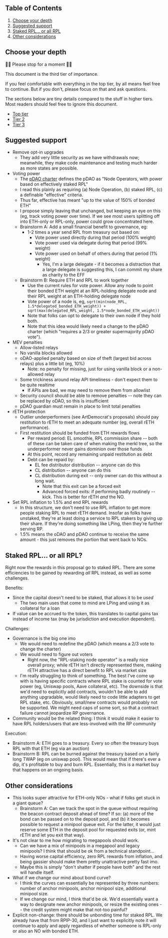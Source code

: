 ## Table of Contents
1. [Choose your depth](#choose-your-depth)
2. [Suggested support](#suggested-support)
2. [Staked RPL... or all RPL](#staked-rpl-or-all-rpl)
3. [Other considerations](#other-considerations)

## Choose your depth
🛑🛑 Please stop for a moment 🛑🛑

This document is the third tier of importance.

If you feel comfortable with everything in the top tier, by all means feel free to continue. But if you don't, please focus on that and ask questions. 

The sections below are tiny details compared to the stuff in higher tiers. Most readers should feel free to ignore this document.

- [Top tier](./readme.md)
- [Tier 2](./readme_tier2.md)
- [Tier 3](./readme_tier3.md)

## Suggested support
- Remove opt-in upgrades
  - They add very little security as we have withdrawals now; meanwhile, they make code maintenance and testing much harder as more states are possible.
- Voting power
  -  The [pDAO charter](https://rpips.rocketpool.net/RPIPs/RPIP-23) defines the pDAO as "Node Operators, with power based on effectively staked RPL"
  - I read this plainly as requiring (a) Node Operation, (b) staked RPL, (c) a definable "effective" criteria.
  - Thus far, effective has meant "up to the value of 150% of bonded ETH"
  - I propose simply leaving that unchanged, but keeping an eye on this (eg, track voting power over time). If we see most users splitting off into ETH-only or RPL-only, power could grow concentrated here.
  - Brainstorm A: Add a small financial benefit to governance, eg:
    - 1-2 times a year send RPL from treasury out based on:
      - Vote power used directly during that period (100% weight)
      - Vote power used via delegate during that period (99% weight)
      - Vote power used on behalf of others during that period (1% weight)
        - Yes, I'm a large delegate - if it becomes a distraction that a large delegate is suggesting this, I can commit my share as charity to the EFF
  - Brainstorm B: Require ETH and RPL to work together 
    - Use the current rules for vote power. Allow any node to point their bonded ETH weight at an RPL-holding delegate node and their RPL weight at an ETH-holding delegate node
    - Vote power of a node is, eg, `sqrt(min(node_RPL, 1.5*delegated_bonded_ETH_weight)) + sqrt(max(delegated_RPL_weight, 1.5*node_bonded_ETH_weight))`
    - Note that folks can opt to delegate to their own node if they hold both.
    - Note that this idea would likely need a change to the pDAO charter (which "requires a 2/3 or greater supermajority pDAO vote").
- MEV penalties
  - Allow-listed relays
  - No vanilla blocks allowed
  - oDAO-applied penalty based on size of theft (largest bid across relays) plus a little bit (eg, 10%)
    - Note: no penalty for missing, just for using vanilla block or a non-allowed relay
  - Some trickiness around relay API timeliness - don't expect them to be quite realtime
    - If APIs are bad, we may need to remove them from allowlist
  - Security council should be able to remove penalties -- note they can be replaced by oDAO, so this is insufficient
  - pDAO guardian must remain in place to limit total penalties
- rETH protection
  - Outlier underperformers (see ArtDemocrat's proposals) should pay restitution to rETH to meet an adequate number (eg, overall rETH performance).
  - First restitution should be funded from ETH rewards flows
    - Per reward period: EL smoothie, RPL commission share -- both of these can be taken care of when making the merkl tree, so the underperformer never gains dominion over those funds
    - At this point, record any remaining unpaid restitution as debt
    - Debt can be repaid by:
      - EL fee distributor distribution -- anyone can do this
      - CL distribution -- anyone can do this
      - CL distribution during exit -- only owner can do this without a long wait.
        - Note that this exit can be a forced exit
        - Advanced forced exits: if performing badly routinely -- kick. This is better for rETH _and_ the NO.
- Set RPL inflation to 1.5% and end RPL rewards
  - In this structure, we don't need to use RPL inflation to get more people staking RPL to meet rETH demand. Insofar as folks have unstaked, they're at least doing a service to RPL stakers by giving up their share. If they're doing something like LPing, then they're further serving RP.
  - 1.5% means the oDAO and pDAO continue to receive the same amount - this just removes the portion that went back to NOs.


## Staked RPL... or all RPL?
Right now the rewards in this proposal go to staked RPL. There are some efficiencies to be gained by rewarding _all_ RPL instead, as well as some challenges.

Benefits:
- Since the capital doesn't need to be staked, that allows it to be _used_
  - The two main uses that come to mind are LPing and using it as collateral for a loan
- If value can be accrued to the token, this translates to capital gains tax instead of income tax (may be jurisdiction and execution dependent).

Challenges:
- Governance is the big one imo
  - We would need to redefine the pDAO (which means a 2/3 vote to change the charter)
  - We would need to figure out voters
    - Right now, the "RPL-staking node operator" is a really nice overall proxy; while rETH isn't directly represented there, making rETH attractive has a direct benefit to RPL via market size
  - I'm really struggling to think of something. The best I've come up with is having specific contracts where RPL stake is counted for vote power (eg, Uniswap pools, Aave collateral, etc). The downside is that we'd need to explicitly add contracts, wouldn't be able to add anything upgradable, would likely need to code little adapters to get RPL stake, etc. Obviously, small/new contracts would probably not be supported. We might need caps of some sort, so that a contract failure cannot jeopardize RP governance.
- Community would be the related thing: I think it would make it easier to have RPL holders/users that are less-involved with the RP community

Execution:
- Brainstorm A: ETH goes to a treasury. Every so often the treasury buys RPL with that ETH (eg via an auction)
- Brainstorm B: RPL can be burned against the treasury based on a fairly long TWAP (eg on uniswap pool). This would mean that if there's ever a dip, it's profitable to buy and burn RPL. Essentially, this is a market buy that happens on an ongoing basis.

## Other considerations
- This looks super attractive for ETH-only NOs - what if folks get stuck in a giant queue?
  - Brainstorm A: Can we track the spot in the queue without requiring the beacon contract deposit ahead of time? If so: (a) more of the bond can be passed on to the deposit pool, and (b) it becomes possible to request a minipool queue exit. For the latter, it would just reserve some ETH in the deposit pool for requested exits (or, mint rETH and let you exit that way).
- It's not clear to me how migrating to megapools should work.
  - Can we have a mix of minipools in a megapool and legacy minipools? I think that should be ok from a technical standpoint...
  - Having worse capital efficiency, zero RPL rewards from inflation, and being gassier should make them pretty unattractive pretty fast imo. 
  - Maybe this is simply "don't shatter if people have both" and the rest will handle itself.
- What if we change our mind about bond curve?
  - I think the curves can essentially be represented by three numbers: number of anchor minipools, anchor minipool size, additional minipool size.
  - If we change our mind, I think that'd be ok. We'd essentially want a way to designate new anchor minipools, or resize the existing ones -- the credit system might make that not-too painful?
- Explicit non-change: there should be unbonding time for staked RPL. We already have that from RPIP-30, and I just want to explicitly note it will continue to apply and apply regardless of whether someone is RPL-only or also an NO with bonded ETH.